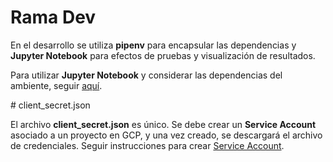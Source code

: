 # Rama Dev

En el desarrollo se utiliza **pipenv** para encapsular las dependencias y **Jupyter Notebook** para efectos de pruebas y visualización de resultados.

Para utilizar **Jupyter Notebook** y considerar las dependencias del ambiente, seguir [aquí](https://stackoverflow.com/questions/47295871/is-there-a-way-to-use-pipenv-with-jupyter-notebook?utm_medium=organic&utm_source=google_rich_qa&utm_campaign=google_rich_qa).

# client_secret.json

El archivo **client_secret.json** es único. Se debe crear un **Service Account** asociado a un proyecto en GCP, y una vez creado, se descargará el archivo de credenciales. Seguir instrucciones para crear [Service Account](https://developers.google.com/identity/protocols/OAuth2ServiceAccount#creatinganaccount).

